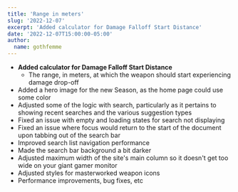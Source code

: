 ```yaml
---
title: 'Range in meters'
slug: '2022-12-07'
excerpt: 'Added calculator for Damage Falloff Start Distance'
date: '2022-12-07T15:00:00-05:00'
author:
  name: gothfemme
---
```

- **Added calculator for Damage Falloff Start Distance**
  - The range, in meters, at which the weapon should start experiencing damage drop-off
- Added a hero image for the new Season, as the home page could use some color
- Adjusted some of the logic with search, particularly as it pertains to showing recent searches and the various suggestion types
- Fixed an issue with empty and loading states for search not displaying
- Fixed an issue where focus would return to the start of the document upon tabbing out of the search bar
- Improved search list navigation performance
- Made the search bar background a bit darker
- Adjusted maximum width of the site's main column so it doesn't get too wide on your giant gamer monitor
- Adjusted styles for masterworked weapon icons
- Performance improvements, bug fixes, etc
